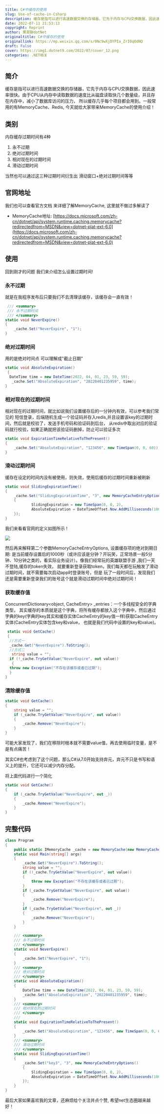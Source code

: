 ```yaml
---
title: C#中缓存的使用
slug: Use-of-cache-in-Csharp
description: 缓存是指可以进行高速数据交换的存储器，它先于内存与CPU交换数据，因此速率很快。
date: 2022-07-11 21:53:13
copyright: Reprint
author: 黑哥聊dotNet
originaltitle: C#中缓存的使用
originallink: https://mp.weixin.qq.com/s/0Nc9wXjDYPIa_ZrIOqOdNQ
draft: False
cover: https://img1.dotnet9.com/2022/07/cover_12.png
categories: .NET相关
---
```


## 简介

缓存是指可以进行高速数据交换的存储器，它先于内存与CPU交换数据，因此速率很快。由于CPU从内存中读取数据的速度比从磁盘读取快几个数量级，并且存在内存中，减小了数据库访问的压力， 所以缓存几乎每个项目都会用到。一般常用的有MemoryCache、Redis, 今天就给大家带来MemoryCache的使用介绍！

## 类别

内存缓存过期时间有4种

1. 永不过期
2. 绝对过期时间
3. 相对现在的过期时间
4. 滑动过期时间

当然也可以通过这三种过期时间衍生出 滑动窗口+绝对过期时间等等

## 官网地址

我们也可以查看官方文档 来详细了解MemoryCache, 这里就不做过多解读了
- MemoryCache地址: [https://docs.microsoft.com/zh-cn/dotnet/api/system.runtime.caching.memorycache?redirectedfrom=MSDN&view=dotnet-plat-ext-6.0](https://docs.microsoft.com/zh-cn/dotnet/api/system.runtime.caching.memorycache?redirectedfrom=MSDN&view=dotnet-plat-ext-6.0)

## 使用

回到刚才的问题 我们来介绍怎么设置过期时间!

### 永不过期

就是在我程序发布后只要我们不去清理该缓存，该缓存会一直有效！

```C#
 /// <summary>
 /// 永不过期时间
 /// </summary>
static void NeverExpire()
{
    _cache.Set("NeverExpire", "1");
}
```

### 绝对过期时间

用的是绝对时间点 可以理解成"截止日期"

```C#
static void AbsoluteExpiration()
 {
  DateTime time = new DateTime(2022, 04, 01, 23, 59, 59);
   _cache.Set("AbsoluteExpiration", "20220401235959", time);
}
```

### 相对现在的过期时间

相对现在的过期时间，就比如说我们设置缓存后的一分钟内有效，可以参考我们常见的 短信登录，后端随机生成一个验证码并存入redis,并且设置该key的过期时间，然后就是校验了，发送手机号码和验证码到后台， 从redis中取出对应的验证码就行校验，如果正确就把该验证码删掉，防止可以验证多次

```C#
static void ExpirationTimeRelativeToThePresent()
{
    _cache.Set("AbsoluteExpiration", "123456", new TimeSpan(0, 0, 60));
}
```

### 滑动过期时间

缓存在设定的时间内没有被使用，则失效，使用后缓存的过期时间重新被刷新

```C#
static void SlidingExpirationTime()
{
    _cache.Set("SlidingExpirationTime", "3", new MemoryCacheEntryOptions()
    {
            SlidingExpiration = new TimeSpan(0, 0, 2),
            AbsoluteExpiration = DateTimeOffset.Now.AddMilliseconds(1000)
    });
}
```

我们来看看官网的定义如图所示 !

![](https://img1.dotnet9.com/2022/07/1201.png)

然后再来解释第二个参数MemoryCacheEntryOptions, 设置缓存项的绝对到期日期: 是当前缓存设置后的1000秒（或许应该是分钟？开玩笑，正常场景一般5分钟、10分钟之类的，看实际业务设计）。像我们经常玩的英雄联盟手游 ,我们一天不登陆,缓存的token失效， 就要重新登录获取token，我们每天都在玩触发了滑动过期时间，就不需要每次启动app时登录账号，但是 玩了一段时间后，发现我们还是需要重新登录我们的账号这个就是滑动过期时间中绝对过期时间！

### 获取缓存值

ConcurrentDictionary<object, CacheEntry> _entries：一个多线程安全的字典类型， 其实缓存的本质就是这个字典，将所有缓存都放入这个字典中，然后通过字典的key(字典的key其实和缓存实体CacheEntry的key值一样)获取CacheEntry实体(CacheEntry实体包含key和value， 也就是我们代码中设置的key和value)。

```C#
 static void GetCache()
 {
  //方式一
  _cache.Get("NeverExpire").ToString();
  //方式二
   string value = "";
  if (!_cache.TryGetValue("NeverExpire", out value))
   {
  throw new Exception("不存在该缓存或者已过期");
  }
}
```

### 清除缓存值

```C#
static void GetCache()
{
    string value = "";
    if (_cache.TryGetValue("NeverExpire", out value))
    {
        _cache.Remove("NeverExpire");
    }
}
```

可能大家发现了，我们在移除时根本就不需要value值，再去使用临时变量，是不是有点痛苦！

其实C#也考虑到了这个问题，那么C#从7.0开始支持弃元，弃元不只是书写和语义上的提升，它还可以减少内存分配。

将上面代码进行一个简化

```C#
static void GetCache()
{
    if (_cache.TryGetValue("NeverExpire", out _))
    {
        _cache.Remove("NeverExpire");
    }
}
```

## 完整代码

```C#
class Program
{
    public static IMemoryCache _cache = new MemoryCache(new MemoryCacheOptions());
    static void Main(string[] args)
    {
        _cache.Get("NeverExpire").ToString();
        string value = "";
        if (!_cache.TryGetValue("NeverExpire", out value))
        {
            throw new Exception("不存在该缓存或者已过期");
        }
        if (_cache.TryGetValue("NeverExpire", out value))
        {
            _cache.Remove("NeverExpire");
        }
        if (_cache.TryGetValue("NeverExpire", out _))
        {
            _cache.Remove("NeverExpire");
        }
    }

    /// <summary>
    /// 永不过期时间
    /// </summary>
    static void NeverExpire()
    {
        _cache.Set("NeverExpire", "1");
    }
    /// <summary>
    /// 绝对过期时间
    /// </summary>
    static void AbsoluteExpiration()
    {
        DateTime time = new DateTime(2022, 04, 01, 23, 59, 59);
        _cache.Set("AbsoluteExpiration", "20220401235959", time);
    }
    /// <summary>
    /// 相对现在的过期时间
    /// </summary>
    /// 
    static void ExpirationTimeRelativeToThePresent()
    {
        _cache.Set("AbsoluteExpiration", "123456", new TimeSpan(0, 0, 60));
    }
    /// <summary>
    /// 滑动过期时间
    /// </summary>
    static void SlidingExpirationTime()
    {
        _cache.Set("key3", "3", new MemoryCacheEntryOptions()
        {
            SlidingExpiration = new TimeSpan(0, 0, 2),
            AbsoluteExpiration = DateTimeOffset.Now.AddMilliseconds(1000)
        });
    }
}
```

最后大家如果喜欢我的文章，还麻烦给个关注并点个赞, 希望net生态圈越来越好！